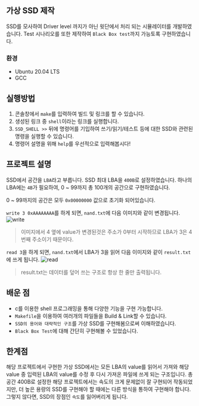 ## 가상 SSD 제작
SSD를 모사하여 Driver level 까지가 아닌 윗단에서 처리 되는 시뮬레이터를 개발하였습니다. Test 시나리오를 또한 제작하여 `Black Box test`까지 가능토록 구현하였습니다.

### 환경 
- Ubuntu 20.04 LTS
- GCC

## 실행방법
1. 콘솔창에서 `make`를 입력하여 빌드 및 링크를 할 수 있습니다.
2. 생성된 링크 중 `shell`이라는 링크를 실행합니다.
3. `SSD_SHELL >>` 뒤에 명령어를 기입하여 쓰기/읽기/테스트 등에 대한 SSD와 관련된 명령을 실행할 수 있습니다.
4. 명령어 설명을 위해 `help`를 우선적으로 입력해봅시다!

## 프로젝트 설명
SSD에서 공간을 `LBA`라고 부릅니다. SSD 최대 LBA을 `400B`로 설정하였습니다. 하나의 LBA에는 `4B`가 필요하여, 0 ~ 99까지 총 100개의 공간으로 구현하였습니다. 

0 ~ 99까지의 공간은 모두 `0x00000000` 값으로 초기화 되어있습니다. 

`write 3 0xAAAAAAAA`를 하게 되면, `nand.txt`에 다음 이미지와 같이 변경됩니다. 
![write](https://user-images.githubusercontent.com/99601412/161393739-46bfd42b-4137-4978-be5a-af12be4ad8aa.png)
> 이미지에서 4 옆에 value가 변경된것은 주소가 0부터 시작하므로 LBA가 3은 4번째 주소이기 때문이다.

`read 3`을 하게 되면, `nand.txt`에서 LBA가 3을 읽어 다음 이미지와 같이 `result.txt`에 쓰게 됩니다. 
![read](https://user-images.githubusercontent.com/99601412/161393872-d6d5d415-83b7-4ec8-b6b8-e0048c79a731.png)

> result.txt는 데이터를 덮어 쓰는 구조로 항상 한 줄만 출력됩니다.

## 배운 점
- c를 이용한 shell 프로그래밍을 통해 다양한 기능을 구현 가능합니다.
- `Makefile`을 이용하여 여러개의 파일들을 Build & Link할 수 있습니다.
- `SSD의 용어와 대략적인 구조`를 가상 SSD를 구현해봄으로써 이해하였습니다.
- `Black Box Test`에 대해 간단히 구현해볼 수 있었습니다.
## 한계점
해당 프로젝트에서 구현한 가상 SSD에서는 모든 LBA의 value를 읽어서 가져와 해당 value 중 입력된 LBA의 value를 수정 후 다시 가져온 파일에 쓰게 되는 구조입니다. 
총 공간 400B로 설정한 해당 프로젝트에서는 속도의 크게 문제없이 잘 구현되어 작동되었지만, 더 높은 용량의 SSD를 구현해야 할 때에는 다른 방식을 통하여 구현해야 합니다.
그렇지 않다면, SSD의 장점인 `속도`를 잃어버리게 됩니다.
